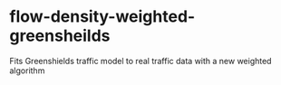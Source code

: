 # flow-density-weighted-greensheilds
Fits Greenshields traffic model to real traffic data with a new weighted algorithm
